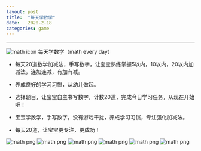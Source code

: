 ```yaml
---
layout: post
title:  "每天学数学"
date:   2020-2-18
categories: game 
---
```

********
![math icon](http://humpback.me/game/math/math-icon.png)  每天学数学（math every day）  
* 每天20道数学加减法，手写数字，让宝宝熟练掌握5以内，10以内，20以内加减法，连加连减，有加有减。  
* 养成良好的学习习惯，从幼儿做起。  
* 选择题目，让宝宝自主书写数字，计数20道，完成今日学习任务，从现在开始吧！  

* 宝宝学数学，手写数字，没有游戏干扰，养成学习习惯，专注强化加减法。  
* 每天20道，让宝宝更专注，更成功！ 
  
![math png](http://humpback.me/game/math/1.png)
![math png](http://humpback.me/game/math/2.png)
![math png](http://humpback.me/game/math/3.png)
![math png](http://humpback.me/game/math/4.png)
![math png](http://humpback.me/game/math/5.png)
![math png](http://humpback.me/game/math/6.png)



